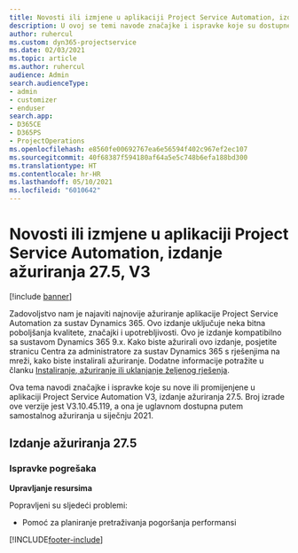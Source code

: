 ```yaml
---
title: Novosti ili izmjene u aplikaciji Project Service Automation, izdanje ažuriranja 27.5, hitni popravak, V3
description: U ovoj se temi navode značajke i ispravke koje su dostupne u izdanju ažuriranja 27.5. hitnog popravka aplikacije Project Service Automation, V3.
author: ruhercul
ms.custom: dyn365-projectservice
ms.date: 02/03/2021
ms.topic: article
ms.author: ruhercul
audience: Admin
search.audienceType:
- admin
- customizer
- enduser
search.app:
- D365CE
- D365PS
- ProjectOperations
ms.openlocfilehash: e8560fe00692767ea6e56594f402c967ef2ec107
ms.sourcegitcommit: 40f68387f594180af64a5e5c748b6efa188bd300
ms.translationtype: HT
ms.contentlocale: hr-HR
ms.lasthandoff: 05/10/2021
ms.locfileid: "6010642"
---
```

# <a name="whats-new-or-changed-in-project-service-automation-update-release-275-v3"></a>Novosti ili izmjene u aplikaciji Project Service Automation, izdanje ažuriranja 27.5, V3

[!include [banner](../includes/psa-now-project-operations.md)]

Zadovoljstvo nam je najaviti najnovije ažuriranje aplikacije Project Service Automation za sustav Dynamics 365. Ovo izdanje uključuje neka bitna poboljšanja kvalitete, značajki i upotrebljivosti. Ovo je izdanje kompatibilno sa sustavom Dynamics 365 9.x. Kako biste ažurirali ovo izdanje, posjetite stranicu Centra za administratore za sustav Dynamics 365 s rješenjima na mreži, kako biste instalirali ažuriranje. Dodatne informacije potražite u članku [Instaliranje, ažuriranje ili uklanjanje željenog rješenja](/power-platform/admin/install-remove-preferred-solution).

Ova tema navodi značajke i ispravke koje su nove ili promijenjene u aplikaciji Project Service Automation V3, izdanje ažuriranja 27.5. Broj izrade ove verzije jest V3.10.45.119, a ona je uglavnom dostupna putem samostalnog ažuriranja u siječnju 2021.

## <a name="update-release-275"></a>Izdanje ažuriranja 27.5

### <a name="bug-fixes"></a>Ispravke pogrešaka


**Upravljanje resursima**

Popravljeni su sljedeći problemi:

- Pomoć za planiranje pretraživanja pogoršanja performansi


[!INCLUDE[footer-include](../includes/footer-banner.md)]